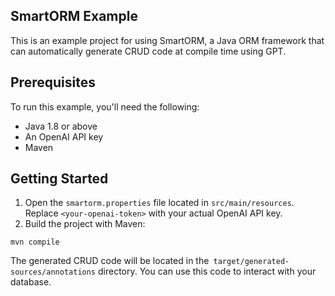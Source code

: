 ## SmartORM Example

This is an example project for using SmartORM, a Java ORM framework that can automatically generate CRUD code at compile
time using GPT.

## Prerequisites

To run this example, you'll need the following:

- Java 1.8 or above
- An OpenAI API key
- Maven

## Getting Started

1. Open the `smartorm.properties` file located in `src/main/resources`. Replace `<your-openai-token>` with your actual
   OpenAI API key.
2. Build the project with Maven:

```shell
mvn compile
```

The generated CRUD code will be located in the` target/generated-sources/annotations` directory. You can use this code
to interact with your database.